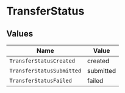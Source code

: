 # TransferStatus


## Values

| Name                      | Value                     |
| ------------------------- | ------------------------- |
| `TransferStatusCreated`   | created                   |
| `TransferStatusSubmitted` | submitted                 |
| `TransferStatusFailed`    | failed                    |